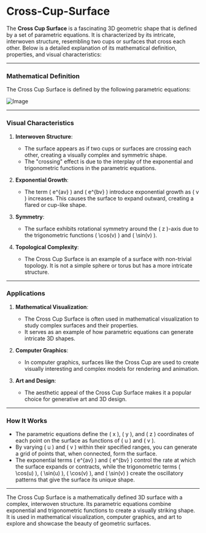 # Cross-Cup-Surface

The **Cross Cup Surface** is a fascinating 3D geometric shape that is defined by a set of parametric equations. It is characterized by its intricate, interwoven structure, resembling two cups or surfaces that cross each other. Below is a detailed explanation of its mathematical definition, properties, and visual characteristics:

---

### **Mathematical Definition**
The Cross Cup Surface is defined by the following parametric equations:

![Image](https://github.com/user-attachments/assets/5dcb8857-704f-4819-a968-c2527f4d0e00)

---

### **Visual Characteristics**
1. **Interwoven Structure**:
   - The surface appears as if two cups or surfaces are crossing each other, creating a visually complex and symmetric shape.
   - The "crossing" effect is due to the interplay of the exponential and trigonometric functions in the parametric equations.

2. **Exponential Growth**:
   - The term \( e^{av} \) and \( e^{bv} \) introduce exponential growth as \( v \) increases. This causes the surface to expand outward, creating a flared or cup-like shape.

3. **Symmetry**:
   - The surface exhibits rotational symmetry around the \( z \)-axis due to the trigonometric functions \( \cos(v) \) and \( \sin(v) \).

4. **Topological Complexity**:
   - The Cross Cup Surface is an example of a surface with non-trivial topology. It is not a simple sphere or torus but has a more intricate structure.

---

### **Applications**
1. **Mathematical Visualization**:
   - The Cross Cup Surface is often used in mathematical visualization to study complex surfaces and their properties.
   - It serves as an example of how parametric equations can generate intricate 3D shapes.

2. **Computer Graphics**:
   - In computer graphics, surfaces like the Cross Cup are used to create visually interesting and complex models for rendering and animation.

3. **Art and Design**:
   - The aesthetic appeal of the Cross Cup Surface makes it a popular choice for generative art and 3D design.

---

### **How It Works**
- The parametric equations define the \( x \), \( y \), and \( z \) coordinates of each point on the surface as functions of \( u \) and \( v \).
- By varying \( u \) and \( v \) within their specified ranges, you can generate a grid of points that, when connected, form the surface.
- The exponential terms \( e^{av} \) and \( e^{bv} \) control the rate at which the surface expands or contracts, while the trigonometric terms \( \cos(u) \), \( \sin(u) \), \( \cos(v) \), and \( \sin(v) \) create the oscillatory patterns that give the surface its unique shape.

---

The Cross Cup Surface is a mathematically defined 3D surface with a complex, interwoven structure. Its parametric equations combine exponential and trigonometric functions to create a visually striking shape. It is used in mathematical visualization, computer graphics, and art to explore and showcase the beauty of geometric surfaces.

